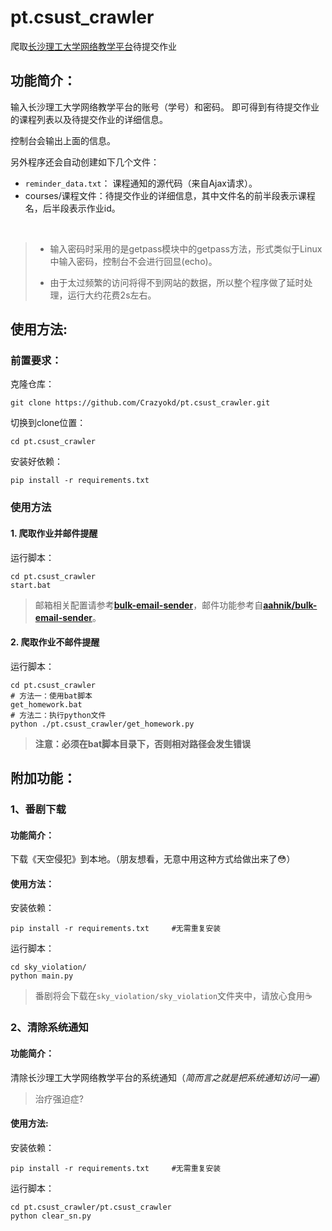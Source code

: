 # pt.csust_crawler
爬取[长沙理工大学网络教学平台](http://pt.csust.edu.cn/meol/index.do)待提交作业

## 功能简介：
输入长沙理工大学网络教学平台的账号（学号）和密码。
即可得到有待提交作业的课程列表以及待提交作业的详细信息。

控制台会输出上面的信息。

另外程序还会自动创建如下几个文件：

- `reminder_data.txt`： 课程通知的源代码（来自Ajax请求）。
- courses/课程文件：待提交作业的详细信息，其中文件名的前半段表示课程名，后半段表示作业id。

<br>

> - 输入密码时采用的是getpass模块中的getpass方法，形式类似于Linux中输入密码，控制台不会进行回显(echo)。
>
> - 由于太过频繁的访问将得不到网站的数据，所以整个程序做了延时处理，运行大约花费2s左右。



## 使用方法:

### 前置要求：

克隆仓库：

```shell
git clone https://github.com/Crazyokd/pt.csust_crawler.git
```

切换到clone位置：

```shell
cd pt.csust_crawler
```

安装好依赖：

```shell
pip install -r requirements.txt
```

### 使用方法
#### 1. 爬取作业并邮件提醒

运行脚本：

```shell
cd pt.csust_crawler
start.bat
```

> 邮箱相关配置请参考[**bulk-email-sender**](pt.csust_crawler/bulk-email-sender/README.md)，邮件功能参考自[**aahnik/bulk-email-sender**](https://github.com/aahnik/bulk-email-sender)。

#### 2. 爬取作业不邮件提醒

运行脚本：

```shell
cd pt.csust_crawler
# 方法一：使用bat脚本
get_homework.bat
# 方法二：执行python文件
python ./pt.csust_crawler/get_homework.py
```
> **注意：必须在bat脚本目录下，否则相对路径会发生错误**



## 附加功能：

### 1、番剧下载

#### 功能简介：

下载《天空侵犯》到本地。（朋友想看，无意中用这种方式给做出来了:flushed:）

#### 使用方法：

安装依赖：

```shell
pip install -r requirements.txt		#无需重复安装
```

运行脚本：

```shell
cd sky_violation/
python main.py
```

> 番剧将会下载在`sky_violation/sky_violation`文件夹中，请放心食用:coffee:

### 2、清除系统通知

#### 功能简介：

清除长沙理工大学网络教学平台的系统通知（_简而言之就是把系统通知访问一遍_）

> 治疗强迫症?

#### 使用方法:

安装依赖：

```shell
pip install -r requirements.txt		#无需重复安装
```

运行脚本：

```shell
cd pt.csust_crawler/pt.csust_crawler
python clear_sn.py
```



